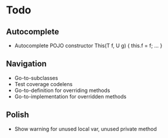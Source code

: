 # Todo

## Autocomplete
- Autocomplete POJO constructor This(T f, U g) { this.f = f; ... }

## Navigation
- Go-to-subclasses
- Test coverage codelens
- Go-to-definition for overriding methods
- Go-to-implementation for overridden methods

## Polish
- Show warning for unused local var, unused private method
